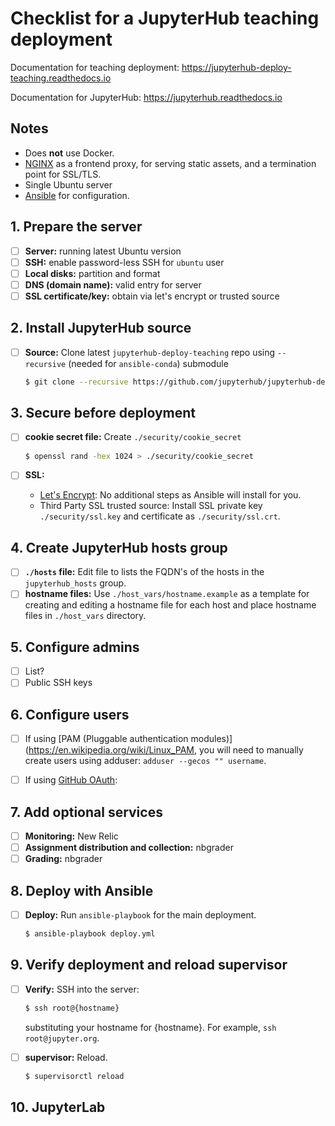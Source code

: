 # Checklist for a JupyterHub teaching deployment

Documentation for teaching deployment: https://jupyterhub-deploy-teaching.readthedocs.io

Documentation for JupyterHub: https://jupyterhub.readthedocs.io

## Notes

- Does **not** use Docker.
- [NGINX](https://www.nginx.com) as a frontend proxy, for serving static
  assets, and a termination point for SSL/TLS.
- Single Ubuntu server
- [Ansible](https://www.ansible.com/resources) for configuration.

## 1. Prepare the server

- [ ] **Server:** running latest Ubuntu version
- [ ] **SSH:** enable password-less SSH for `ubuntu` user
- [ ] **Local disks:** partition and format
- [ ] **DNS (domain name):** valid entry for server
- [ ] **SSL certificate/key:** obtain via let's encrypt or trusted source

## 2. Install JupyterHub source

- [ ] **Source:** Clone latest `jupyterhub-deploy-teaching` repo using `--recursive` (needed for `ansible-conda`) submodule

    ```bash
    $ git clone --recursive https://github.com/jupyterhub/jupyterhub-deploy-teaching.git
    ```

## 3. Secure before deployment

- [ ] **cookie secret file:** Create `./security/cookie_secret`

     ```bash
     $ openssl rand -hex 1024 > ./security/cookie_secret
     ```

- [ ] **SSL:**
  * [Let's Encrypt](https://letsencrypt.org/): No additional steps as
    Ansible will install for you.
  * Third Party SSL trusted source: Install SSL private key
    `./security/ssl.key` and certificate as `./security/ssl.crt`.

## 4. Create JupyterHub hosts group

- [ ] **`./hosts` file:** Edit file to lists the FQDN's of the hosts in the
  `jupyterhub_hosts` group.
- [ ] **hostname files:**  Use `./host_vars/hostname.example` as a
  template for creating and editing a hostname file for each host and
  place hostname files in `./host_vars` directory.

## 5. Configure admins

- [ ] List?
- [ ] Public SSH keys

## 6. Configure users

- [ ] If using [PAM (Pluggable authentication
  modules)](https://en.wikipedia.org/wiki/Linux_PAM, you will need to
  manually create users using adduser: `adduser --gecos "" username`.

- [ ] If using [GitHub OAuth](https://developer.github.com/v3/oauth/):

## 7. Add optional services

- [ ] **Monitoring:** New Relic
- [ ] **Assignment distribution and collection:** nbgrader
- [ ] **Grading:** nbgrader

## 8. Deploy with Ansible

- [ ] **Deploy:** Run `ansible-playbook` for the main deployment.

    ```bash
    $ ansible-playbook deploy.yml
    ```

## 9. Verify deployment and reload supervisor

- [ ] **Verify:**  SSH into the server:

    ```bash
    $ ssh root@{hostname}
    ```
    substituting your hostname for {hostname}. For example, ``ssh root@jupyter.org``.

- [ ] **supervisor:** Reload.

    ```bash
    $ supervisorctl reload
    ```

## 10. JupyterLab
